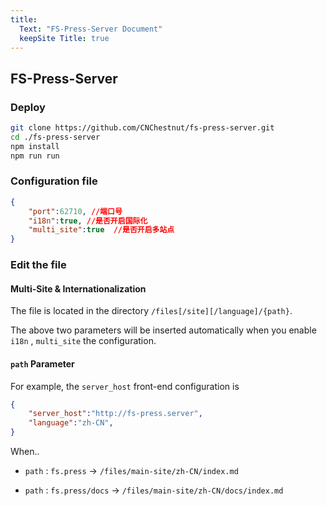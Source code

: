 ```yaml
---
title:
  Text: "FS-Press-Server Document"
  keepSite Title: true
---
```


## FS-Press-Server

### Deploy


```bash
git clone https://github.com/CNChestnut/fs-press-server.git
cd ./fs-press-server
npm install
npm run run
```

### Configuration file


```json
{
    "port":62710, //端口号
    "i18n":true, //是否开启国际化
    "multi_site":true  //是否开启多站点
}
```

### Edit the file

#### Multi-Site & Internationalization

The file is located in the directory `/files[/site][/language]/{path}`.

The above two parameters will be inserted automatically when you enable `i18n` , `multi_site` the configuration.

####  `path` Parameter

For example, the `server_host` front-end configuration is

```json
{
    "server_host":"http://fs-press.server",
    "language":"zh-CN",
}
```
When..

-  `path` : `fs.press` -> `/files/main-site/zh-CN/index.md`

-  `path` : `fs.press/docs` -> `/files/main-site/zh-CN/docs/index.md`

